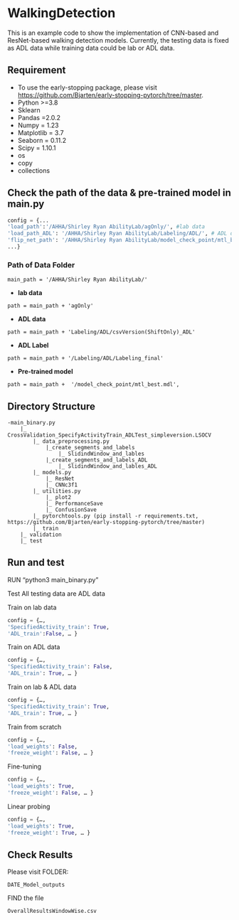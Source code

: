 # WalkingDetection

This is an example code to show the implementation of CNN-based and ResNet-based walking detection models.
Currently, the testing data is fixed as ADL data while training data could be lab or ADL data.


## Requirement
* To use the early-stopping package, please visit https://github.com/Bjarten/early-stopping-pytorch/tree/master.
* Python >=3.8
* Sklearn
* Pandas =2.0.2
* Numpy = 1.23
* Matplotlib = 3.7
* Seaborn = 0.11.2
* Scipy = 1.10.1
* os
* copy
* collections

## Check the path of the data & pre-trained model in main.py
```python
config = {...
'load_path':'/AHHA/Shirley Ryan AbilityLab/agOnly/', #lab data
'load_path_ADL': '/AHHA/Shirley Ryan AbilityLab/Labeling/ADL/', # ADL data
'flip_net_path': '/AHHA/Shirley Ryan AbilityLab/model_check_point/mtl_best.mdl', # pre-trained model
...}
```

### Path of Data Folder

```shell
main_path = '/AHHA/Shirley Ryan AbilityLab/'
```

* **lab data**  
```shell
path = main_path + 'agOnly'
```

* **ADL data**  
```shell
path = main_path + 'Labeling/ADL/csvVersion(ShiftOnly)_ADL'
```
* **ADL Label**  
```shell
path = main_path + '/Labeling/ADL/Labeling_final'
```
* **Pre-trained model**  
```shell
path = main_path +  '/model_check_point/mtl_best.mdl', 
```
## Directory Structure
```shell
-main_binary.py
	|_ CrossValidation_SpecifyActivityTrain_ADLTest_simpleversion.LSOCV
		|_ data_preprocessing.py
			|_create_segments_and_labels
				|_ SlidindWindow_and_lables
			|_create_segments_and_labels_ADL
				|_ SlidindWindow_and_lables_ADL
		|_ models.py
			|_ ResNet
			|_ CNNc3f1
		|_ utilities.py
			|_ plot2
			|_ PerformanceSave
			|_ ConfusionSave
		|_ pytorchtools.py (pip install -r requirements.txt, https://github.com/Bjarten/early-stopping-pytorch/tree/master)
		|_ train
	|_ validation
	|_ test
```
## Run and test
RUN “python3 main_binary.py”

Test
All testing data are ADL data

Train on lab data
```python
config = {…,
'SpecifiedActivity_train': True,
'ADL_train':False, … }
```

Train on ADL data
```python
config = {…,
'SpecifiedActivity_train': False,
'ADL_train': True, … }
```

Train on lab & ADL data
```python
config = {…,
'SpecifiedActivity_train': True,
'ADL_train': True, … }
```

Train from scratch
```python
config = {…,
'load_weights': False,
'freeze_weight': False, … }
```

Fine-tuning
```python
config = {…,
'load_weights': True,
'freeze_weight': False, … }
```

Linear probing 
```python
config = {…,
'load_weights': True,
'freeze_weight': True, … }
```

## Check Results
Please visit FOLDER:
```shell
DATE_Model_outputs
```
FIND the file
```shell
OverallResultsWindowWise.csv
```

